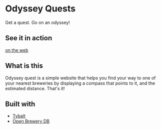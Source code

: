 # Odyssey Quests

Get a quest. Go on an odyssey!

## See it in action

[on the web](https://odyssey-quests.com)

## What is this

Odyssey quest is a simple website that helps you find your way to one of your nearest breweries by displaying a compass that points to it, and the estimated distance. That's it!

## Built with

- [Tybalt](tybalt.org)
- [Open Brewery DB](https://openbrewerydb.org/)
